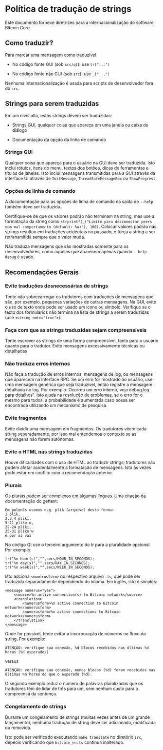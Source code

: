 Política de tradução de strings
===========================

Este documento fornece diretrizes para a internacionalização do software Bitcoin Core.

Como traduzir?
------------------

Para marcar uma mensagem como traduzível

- No código fonte GUI (sob `src/qt`): use `tr("...")`

- No código fonte não GUI (sob `src`): use `_("...")`

Nenhuma internacionalização é usada para scripts de desenvolvedor fora do `src`.

Strings para serem traduzidas
-------------------------

Em um nível alto, estas strings devem ser traduzidas:

- Strings GUI, qualquer coisa que apareça em uma janela ou caixa de diálogo

- Documentação da opção da linha de comando

### Strings GUI

Qualquer coisa que apareça para o usuário na GUI deve ser traduzida. Isto inclui rótulos, itens do menu, textos dos botões, dicas de ferramentas e títulos de janelas. Isto inclui mensagens transmitidas para a GUI através da interface UI através de `InitMessage`, `ThreadSafeMessageBox` ou `ShowProgress`.

### Opções de linha de comando

A documentação para as opções de linha de comando na saída de `--help` também deve ser traduzida.

Certifique-se de que os valores padrão não terminam na string, mas use a formatação da string como `strprintf(_("Limite para desconectar peers com mal comportamento (default: %u)"), 100)`. Colocar valores padrão nas strings resultou em traduções acidentais no passado, e força a string a ser retransmitida sempre que o valor muda.

Não traduza mensagens que são mostradas somente para os desenvolvedores, como aquelas que aparecem apenas quando `--help-debug` é usado.

Recomendações Gerais
------------------------

### Evite traduções desnecessárias de strings

Tente não sobrecarregar os tradutores com traduções de mensagens que são, por exemplo, pequenas variações de outras mensagens. Na GUI, evite o uso de texto onde pode ser usado um ícone ou símbolo. Verifique se o texto dos formulários não termina na lista de strings a serem traduzidas (use `<string notr="true">`).

### Faça com que as strings traduzidas sejam compreensíveis

Tente escrever as strings de uma forma compreensível, tanto para o usuário quanto para o tradutor. Evite mensagens excessivamente técnicas ou detalhadas

### Não traduza erros internos

Não faça a tradução de erros internos, mensagens de log, ou mensagens que aparecem na interface RPC. Se um erro for mostrado ao usuário, use uma mensagem genérica que seja traduzível, então registre a mensagem detalhada no log. Por exemplo: Ocorreu um erro interno, veja debug.log para detalhes". Isto ajuda na resolução de problemas, se o erro for o mesmo para todos, a probabilidade é aumentada caso possa ser encontrada utilizando um mecanismo de pesquisa.

### Evite fragmentos

Evite dividir uma mensagem em fragmentos. Os tradutores vêem cada string separadamente, por isso mal entendemos o contexto se as mensagens não forem autônomas.

### Evite o HTML nas strings traduzidas

Houve dificuldades com o uso de HTML ao traduzir strings; tradutores não podem afetar acidentalmente a formatação de mensagens. Isto às vezes pode estar em conflito com a recomendação anterior.

### Plurais

Os plurais podem ser complexos em algumas línguas. Uma citação da documentação do gettext:

    Em polonês usamos e.g. plik (arquivo) desta forma:
    1 plik,
    2,3,4 pliki,
    5-21 pliko'w,
    22-24 pliki,
    25-31 pliko'w
    e por aí vai

No código Qt use o terceiro argumento do tr para a pluralidade opcional. Por exemplo:

    tr("%n hour(s)","",secs/HOUR_IN_SECONDS);
    tr("%n day(s)","",secs/DAY_IN_SECONDS);
    tr("%n week(s)","",secs/WEEK_IN_SECONDS);

Isto adciona `<numerusform>` no respectivo arquivo `.ts`, que pode ser traduzido separadamente dependendo do idioma. Em inglês, isto é simples:

    <message numerus="yes">
        <source>%n active connection(s) to Bitcoin network</source>
        <translation>
            <numerusform>%n active connection to Bitcoin network</numerusform>
            <numerusform>%n active connections to Bitcoin network</numerusform>
        </translation>
    </message>

Onde for possível, tente evitar a incorporação de números no fluxo da string. Por exemplo:

    ATENÇÃO: verifique sua conexão, %d blocos recebidos nas últimas %d horas (%d esperados)

versus

    ATENÇÃO: verifique sua conexão, menos blocos (%d) foram recebidos nas últimas %n horas do que o esperado (%d).

O segundo exemplo reduz o número de palavras pluralizadas que os tradutores têm de lidar de três para um, sem nenhum custo para a compreensã da sentença.

### Congelamento de strings

Durante um congelamento de strings (muitas vezes antes de um grande lançamento), nenhuma tradução de string deve ser adicionada, modificada ou removida.

Isto pode ser verificado executando `make translate` no diretório `src`, depeois verificando que `bitcoin_en.ts` continua inalterado.
